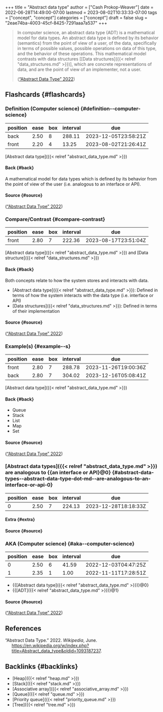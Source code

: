 +++
title = "Abstract data type"
author = ["Cash Prokop-Weaver"]
date = 2022-06-28T14:49:00-07:00
lastmod = 2023-08-02T10:33:33-07:00
tags = ["concept", "concept"]
categories = ["concept"]
draft = false
slug = "2eae74ba-4003-45cf-8425-7291aaa7a537"
+++

> In computer science, an abstract data type (ADT) is a mathematical model for data types. An abstract data type is defined by its behavior (semantics) from the point of view of a user, of the data, specifically in terms of possible values, possible operations on data of this type, and the behavior of these operations. This mathematical model contrasts with data structures [[Data structures]({{< relref "data_structures.md" >}})], which are concrete representations of data, and are the point of view of an implementer, not a user.
>
> (<a href="#citeproc_bib_item_1">“Abstract Data Type” 2022</a>)


## Flashcards {#flashcards}


### Definition (Computer science) {#definition--computer-science}

| position | ease | box | interval | due                  |
|----------|------|-----|----------|----------------------|
| back     | 2.50 | 8   | 288.11   | 2023-12-05T23:58:21Z |
| front    | 2.20 | 4   | 13.25    | 2023-08-02T21:26:41Z |

[Abstract data type]({{< relref "abstract_data_type.md" >}})


#### Back {#back}

A mathematical model for data types which is defined by its behavior from the point of view of the user (i.e. analogous to an interface or API).


#### Source {#source}

(<a href="#citeproc_bib_item_1">“Abstract Data Type” 2022</a>)


### Compare/Contrast {#compare-contrast}

| position | ease | box | interval | due                  |
|----------|------|-----|----------|----------------------|
| front    | 2.80 | 7   | 222.36   | 2023-08-17T23:51:04Z |

[Abstract data type]({{< relref "abstract_data_type.md" >}}) and [Data structure]({{< relref "data_structures.md" >}})


#### Back {#back}

Both concepts relate to how the system stores and interacts with data.

-   [Abstract data type]({{< relref "abstract_data_type.md" >}}): Defined in terms of how the system interacts with the data type (i.e. interface or API)
-   [Data structures]({{< relref "data_structures.md" >}}): Defined in terms of their implementation


#### Source {#source}

(<a href="#citeproc_bib_item_1">“Abstract Data Type” 2022</a>)


### Example(s) {#example--s}

| position | ease | box | interval | due                  |
|----------|------|-----|----------|----------------------|
| front    | 2.80 | 7   | 288.78   | 2023-11-26T19:00:36Z |
| back     | 2.80 | 7   | 304.02   | 2023-12-16T05:08:41Z |

[Abstract data type]({{< relref "abstract_data_type.md" >}})


#### Back {#back}

-   Queue
-   Stack
-   List
-   Map
-   Set


#### Source {#source}

(<a href="#citeproc_bib_item_1">“Abstract Data Type” 2022</a>)


### [Abstract data types]({{< relref "abstract_data_type.md" >}}) are analogous to {{an interface or API}@0} {#abstract-data-types--abstract-data-type-dot-md--are-analogous-to-an-interface-or-api-0}

| position | ease | box | interval | due                  |
|----------|------|-----|----------|----------------------|
| 0        | 2.50 | 7   | 224.13   | 2023-12-28T18:18:33Z |


#### Extra {#extra}


#### Source {#source}


### AKA (Computer science) {#aka--computer-science}

| position | ease | box | interval | due                  |
|----------|------|-----|----------|----------------------|
| 0        | 2.50 | 6   | 41.59    | 2022-12-03T04:47:25Z |
| 1        | 2.35 | 1   | 1.00     | 2022-11-11T17:28:51Z |

-   {{[Abstract data type]({{< relref "abstract_data_type.md" >}})}@0}
-   {{[ADT]({{< relref "abstract_data_type.md" >}})}@1}


#### Source {#source}

(<a href="#citeproc_bib_item_1">“Abstract Data Type” 2022</a>)

## References

<style>.csl-entry{text-indent: -1.5em; margin-left: 1.5em;}</style><div class="csl-bib-body">
  <div class="csl-entry"><a id="citeproc_bib_item_1"></a>“Abstract Data Type.” 2022. <i>Wikipedia</i>, June. <a href="https://en.wikipedia.org/w/index.php?title=Abstract_data_type&oldid=1093187237">https://en.wikipedia.org/w/index.php?title=Abstract_data_type&#38;oldid=1093187237</a>.</div>
</div>


## Backlinks {#backlinks}

-   [Heap]({{< relref "heap.md" >}})
-   [Stack]({{< relref "stack.md" >}})
-   [Associative array]({{< relref "associative_array.md" >}})
-   [Queue]({{< relref "queue.md" >}})
-   [Priority queue]({{< relref "priority_queue.md" >}})
-   [Tree]({{< relref "tree.md" >}})
